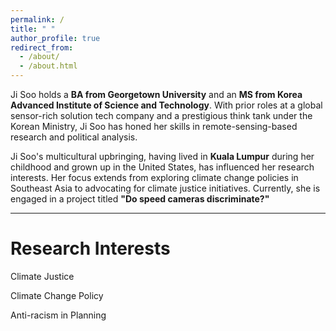 ```yaml
---
permalink: /
title: " "
author_profile: true
redirect_from: 
  - /about/
  - /about.html
---
```


Ji Soo holds a <b>BA from Georgetown University</b> and an <b>MS from Korea Advanced Institute of Science and Technology</b>. With prior roles at a global sensor-rich solution tech company and a prestigious think tank under the Korean Ministry, Ji Soo has honed her skills in remote-sensing-based research and political analysis.

Ji Soo's multicultural upbringing, having lived in <b>Kuala Lumpur</b> during her childhood and grown up in the United States, has influenced her research interests. Her focus extends from exploring climate change policies in Southeast Asia to advocating for climate justice initiatives. Currently, she is engaged in a project titled <b>"Do speed cameras discriminate?"</b>







---

Research Interests
=========

Climate Justice


Climate Change Policy


Anti-racism in Planning
